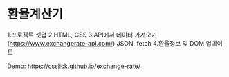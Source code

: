 # 환율계산기
1.프로젝트 셋업
2.HTML, CSS
3.API에서 데이터 가져오기(https://www.exchangerate-api.com/)
  JSON, fetch
4.환율정보 및 DOM 업데이트

Demo: https://csslick.github.io/exchange-rate/

